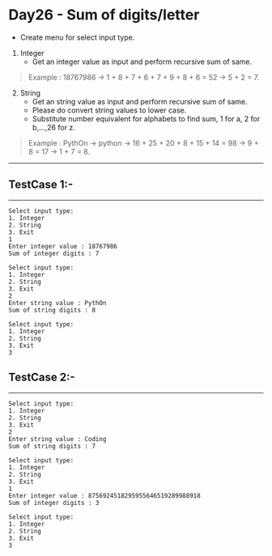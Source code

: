# Day26 - Sum of digits/letter

- Create menu for select input type.
1. Integer
    - Get an integer value as input and perform recursive sum of same.
> Example : 18767986 -> 1 + 8 + 7 + 6 + 7 + 9 + 8 + 6 = 52 -> 5 + 2 = 7.
2. String
    - Get an string value as input and  perform recursive sum of same.
    - Please do convert string values to lower case.
    - Substitute number equivalent for alphabets to find sum, 1 for a, 2 for b,…,26 for z.
> Example : PythOn -> python -> 16 + 25 + 20 + 8 + 15 + 14 = 98 -> 9 + 8 = 17 -> 1 + 7 = 8.

---
## TestCase 1:-
---
```
Select input type:
1. Integer        
2. String
3. Exit
1
Enter integer value : 18767986
Sum of integer digits : 7

Select input type:
1. Integer
2. String
3. Exit
2
Enter string value : PythOn
Sum of string digits : 8

Select input type:
1. Integer
2. String
3. Exit
3
```

## TestCase 2:-
---
```
Select input type:
1. Integer        
2. String
3. Exit
2
Enter string value : Coding
Sum of string digits : 7

Select input type:
1. Integer
2. String
3. Exit
1
Enter integer value : 8756924518295955646519289988918
Sum of integer digits : 3

Select input type:
1. Integer
2. String
3. Exit
3
```
